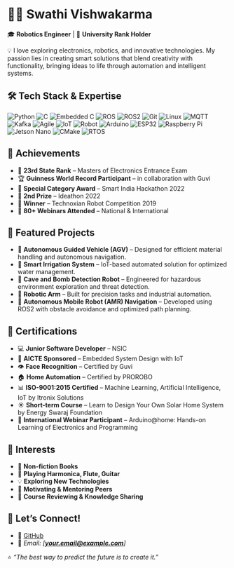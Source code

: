 # 👩‍💻 **Swathi Vishwakarma**

🎓 **Robotics Engineer** | 🏅 **University Rank Holder**

💡 I love exploring electronics, robotics, and innovative technologies. My passion lies in creating smart solutions that blend creativity with functionality, bringing ideas to life through automation and intelligent systems.

## 🛠️ **Tech Stack & Expertise**

![Python](https://img.shields.io/badge/Python-3776AB?style=for-the-badge&logo=python&logoColor=white) ![C](https://img.shields.io/badge/C-00599C?style=for-the-badge&logo=c&logoColor=white) ![Embedded C](https://img.shields.io/badge/Embedded%20C-004482?style=for-the-badge&logo=c&logoColor=white) ![ROS](https://img.shields.io/badge/ROS-22314E?style=for-the-badge&logo=ros&logoColor=white) ![ROS2](https://img.shields.io/badge/ROS2-22314E?style=for-the-badge&logo=ros&logoColor=white) ![Git](https://img.shields.io/badge/Git-F05032?style=for-the-badge&logo=git&logoColor=white) ![Linux](https://img.shields.io/badge/Linux-FCC624?style=for-the-badge&logo=linux&logoColor=black) ![MQTT](https://img.shields.io/badge/MQTT-660066?style=for-the-badge&logo=mqtt&logoColor=white) ![Kafka](https://img.shields.io/badge/Apache%20Kafka-231F20?style=for-the-badge&logo=apachekafka&logoColor=white) ![Agile](https://img.shields.io/badge/Agile-0275d8?style=for-the-badge&logo=agile&logoColor=white) ![IoT](https://img.shields.io/badge/IoT-00ADEF?style=for-the-badge&logo=internet-of-things&logoColor=white) ![Robot](https://img.shields.io/badge/Robot-FF6F00?style=for-the-badge&logo=robotframework&logoColor=white) ![Arduino](https://img.shields.io/badge/Arduino-00979D?style=for-the-badge&logo=arduino&logoColor=white) ![ESP32](https://img.shields.io/badge/ESP32-323232?style=for-the-badge&logo=espressif&logoColor=white) ![Raspberry Pi](https://img.shields.io/badge/Raspberry%20Pi-A22846?style=for-the-badge&logo=raspberrypi&logoColor=white) ![Jetson Nano](https://img.shields.io/badge/Jetson%20Nano-76B900?style=for-the-badge&logo=nvidia&logoColor=white) ![CMake](https://img.shields.io/badge/CMake-F34A00?style=for-the-badge&logo=cmake&logoColor=white) ![RTOS](https://img.shields.io/badge/RTOS-FF4088?style=for-the-badge&logo=rtos&logoColor=white)

## 🌟 **Achievements**

- 🏅 **23rd State Rank** – Masters of Electronics Entrance Exam
- 🏆 **Guinness World Record Participant** – in collaboration with Guvi
- 🥇 **Special Category Award** – Smart India Hackathon 2022
- 🥈 **2nd Prize** – Ideathon 2022
- 🤖 **Winner** – Technoxian Robot Competition 2019
- 📖 **80+ Webinars Attended** – National & International

## 📁 **Featured Projects**

- 🚗 **Autonomous Guided Vehicle (AGV)** – Designed for efficient material handling and autonomous navigation.
- 🌾 **Smart Irrigation System** – IoT-based automated solution for optimized water management.
- 🤖 **Cave and Bomb Detection Robot** – Engineered for hazardous environment exploration and threat detection.
- 🦿 **Robotic Arm** – Built for precision tasks and industrial automation.
- 🦾 **Autonomous Mobile Robot (AMR) Navigation** – Developed using ROS2 with obstacle avoidance and optimized path planning.

## 📖 **Certifications**

- 💻 **Junior Software Developer** – NSIC
- 📡 **AICTE Sponsored** – Embedded System Design with IoT
- 👁️ **Face Recognition** – Certified by Guvi
- 🏠 **Home Automation** – Certified by PROROBO
- 📊 **ISO-9001:2015 Certified** – Machine Learning, Artificial Intelligence, IoT by Itronix Solutions
- ☀️ **Short-term Course** – Learn to Design Your Own Solar Home System by Energy Swaraj Foundation
- 🔌 **International Webinar Participant** – Arduino@home: Hands-on Learning of Electronics and Programming

## 🎯 **Interests**

- 📘 **Non-fiction Books**
- 🎵 **Playing Harmonica, Flute, Guitar**
- 💡 **Exploring New Technologies**
- 🌟 **Motivating & Mentoring Peers**
- 📝 **Course Reviewing & Knowledge Sharing**

## 🤝 **Let’s Connect!**

- 📂 [GitHub](https://github.com/jaanu-11)
- 📧 *Email: [****[your.email@example.com](mailto:your.email@example.com)****]*

⭐ *“The best way to predict the future is to create it.”*

